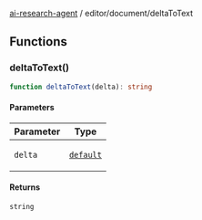 [ai-research-agent](../../index.md) / editor/document/deltaToText

## Functions

### deltaToText()

```ts
function deltaToText(delta): string
```

#### Parameters

<table>
<thead>
<tr>
<th>Parameter</th>
<th>Type</th>
</tr>
</thead>
<tbody>
<tr>
<td>

`delta`

</td>
<td>

[`default`](../delta/Delta.md#default)

</td>
</tr>
</tbody>
</table>

#### Returns

`string`
